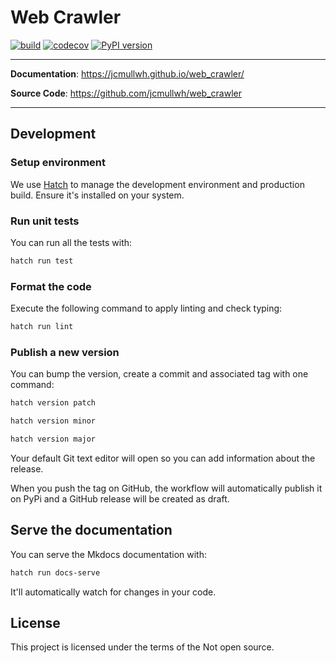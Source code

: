 # Web Crawler

<p align="center">
    <em></em>
</p>

[![build](https://github.com/jcmullwh/web_crawler/workflows/Build/badge.svg)](https://github.com/jcmullwh/web_crawler/actions)
[![codecov](https://codecov.io/gh/jcmullwh/web_crawler/branch/master/graph/badge.svg)](https://codecov.io/gh/jcmullwh/web_crawler)
[![PyPI version](https://badge.fury.io/py/web_crawler.svg)](https://badge.fury.io/py/web_crawler)

---

**Documentation**: <a href="https://jcmullwh.github.io/web_crawler/" target="_blank">https://jcmullwh.github.io/web_crawler/</a>

**Source Code**: <a href="https://github.com/jcmullwh/web_crawler" target="_blank">https://github.com/jcmullwh/web_crawler</a>

---

## Development

### Setup environment

We use [Hatch](https://hatch.pypa.io/latest/install/) to manage the development environment and production build. Ensure it's installed on your system.

### Run unit tests

You can run all the tests with:

```bash
hatch run test
```

### Format the code

Execute the following command to apply linting and check typing:

```bash
hatch run lint
```

### Publish a new version

You can bump the version, create a commit and associated tag with one command:

```bash
hatch version patch
```

```bash
hatch version minor
```

```bash
hatch version major
```

Your default Git text editor will open so you can add information about the release.

When you push the tag on GitHub, the workflow will automatically publish it on PyPi and a GitHub release will be created as draft.

## Serve the documentation

You can serve the Mkdocs documentation with:

```bash
hatch run docs-serve
```

It'll automatically watch for changes in your code.

## License

This project is licensed under the terms of the Not open source.
